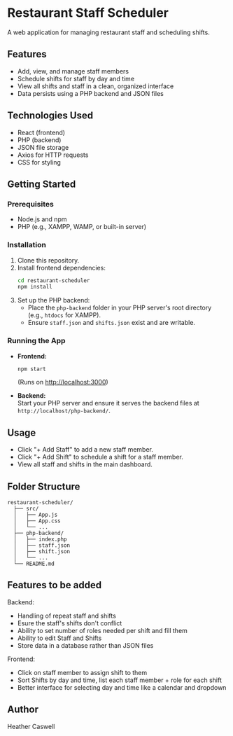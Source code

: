 # Restaurant Staff Scheduler

A web application for managing restaurant staff and scheduling shifts.

## Features

- Add, view, and manage staff members
- Schedule shifts for staff by day and time
- View all shifts and staff in a clean, organized interface
- Data persists using a PHP backend and JSON files

## Technologies Used

- React (frontend)
- PHP (backend)
- JSON file storage
- Axios for HTTP requests
- CSS for styling

## Getting Started

### Prerequisites

- Node.js and npm
- PHP (e.g., XAMPP, WAMP, or built-in server)

### Installation

1. Clone this repository.
2. Install frontend dependencies:
    ```bash
    cd restaurant-scheduler
    npm install
    ```
3. Set up the PHP backend:
    - Place the `php-backend` folder in your PHP server's root directory (e.g., `htdocs` for XAMPP).
    - Ensure `staff.json` and `shifts.json` exist and are writable.

### Running the App

- **Frontend:**  
  ```bash
  npm start
  ```
  (Runs on [http://localhost:3000](http://localhost:3000))

- **Backend:**  
  Start your PHP server and ensure it serves the backend files at `http://localhost/php-backend/`.

## Usage

- Click "+ Add Staff" to add a new staff member.
- Click "+ Add Shift" to schedule a shift for a staff member.
- View all staff and shifts in the main dashboard.

## Folder Structure

```
restaurant-scheduler/
  ├── src/
  │   ├── App.js
  │   ├── App.css
  │   └── ...
  ├── php-backend/
  │   ├── index.php
  │   ├── staff.json
  │   ├── shift.json
  │   └── ...
  └── README.md
```

## Features to be added
Backend:
  - Handling of repeat staff and shifts
  - Esure the staff's shifts don't conflict
  - Ability to set number of roles needed per shift and fill them
  - Ability to edit Staff and Shifts
  - Store data in a database rather than JSON files

Frontend:
  - Click on staff member to assign shift to them
  - Sort Shifts by day and time, list each staff member + role for each shift
  - Better interface for selecting day and time like a calendar and dropdown 

## Author

Heather Caswell